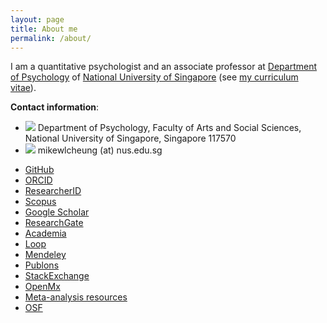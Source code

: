 ```yaml
---
layout: page
title: About me
permalink: /about/
---
```


I am a quantitative psychologist and an associate professor at [Department of Psychology](http://www.fas.nus.edu.sg/psy/) of [National University of Singapore](http://www.nus.edu.sg/) (see [my curriculum vitae](https://courses.nus.edu.sg/course/psycwlm/Internet/mike_CV.pdf)).

**Contact information**:

* ![](../images/note.gif) Department of Psychology, Faculty of Arts and Social Sciences, National University of Singapore, Singapore 117570
* ![](../images/mailbox.gif) mikewlcheung (at) nus.edu.sg
-   [GitHub](https://github.com/mikewlcheung)
-   [ORCID](http://orcid.org/0000-0003-0113-0758)
-   [ResearcherID](http://www.researcherid.com/rid/B-9914-2008)
-   [Scopus](https://www.scopus.com/authid/detail.uri?authorId=7201897549)
-   [Google Scholar](http://scholar.google.com.sg/citations?user=kuTjTlsAAAAJ)
-   [ResearchGate](https://www.researchgate.net/profile/Mike_Cheung2)
-   [Academia](http://nus.academia.edu/MikeCheung)
-   [Loop](http://loop.frontiersin.org/people/8270/overview)
-   [Mendeley](http://www.mendeley.com/profiles/mike-w-l-cheung/)
-   [Publons](https://publons.com/author/794564/mike-w-l-cheung#profile)
-   [StackExchange](http://stats.stackexchange.com/users/25367/mike-cheung)
-   [OpenMx](http://openmx.psyc.virginia.edu/users/mike-cheung/track)
-   [Meta-analysis resources](http://meta-analysis.ning.com/profile/MikeCheung)
-   [OSF](https://osf.io/j7fzn/)
